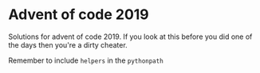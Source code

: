 # Advent of code 2019

Solutions for advent of code 2019.
If you look at this before you did one of the days then you're a dirty cheater.

Remember to include `helpers` in the `pythonpath`
